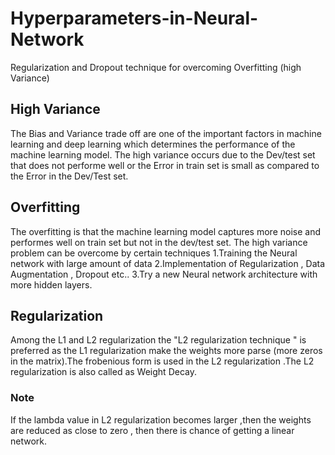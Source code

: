 # Hyperparameters-in-Neural-Network
Regularization and Dropout technique for overcoming Overfitting (high Variance)
## High Variance
The Bias and Variance trade off are one of the important factors in machine learning and deep learning which determines the performance of the machine learning model.
The high variance occurs due to the Dev/test set that does not performe well or the Error in train set is small as compared to the Error in the Dev/Test set.
## Overfitting
The overfitting is that the  machine learning model captures more noise and performes well on train set but not in the dev/test set.
The high variance problem can be overcome by certain techniques
        1.Training the Neural network with large amount of data
        2.Implementation of Regularization , Data Augmentation , Dropout etc..
        3.Try a new Neural network architecture with more hidden layers.
        
## Regularization
Among the L1 and L2 regularization the "L2 regularization technique " is preferred as the L1 regularization make the weights more parse (more zeros in the matrix).The frobenious form is used in the L2 regularization .The L2 regularization is also called as Weight Decay.
### Note
If the lambda value in L2 regularization becomes larger ,then the weights are reduced as close to zero , then there is chance of getting a linear network.
